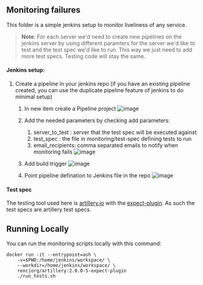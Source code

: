## Monitoring failures

This folder is a simple jenkins setup to monitor liveliness of any service.

> **Note**: For each server we'd need to create new pipelines on the jenkins server by
using different paramters for the server we'd like to test and the test spec we'd like
to run. This way we just need to add more test specs. Testing code will stay the same.


#### Jenkins setup:

1. Create a pipeline in your jenkins repo (if you have an existing pipeline created, you can use the duplicate pipeline feature of jenkins to do minimal setup)

   1. In new item create a Pipeline project
     ![image](https://user-images.githubusercontent.com/45075777/139317879-6a1e2685-ed05-41a8-a1e2-8e8973dbf91a.png)

   2. Add the needed parameters by checking add parameters:
      1. server_to_test : server that the test spec will be executed against
      2. test_spec : the file in monitoring/test-spec defining tests to run
      3. email_recipients: comma separated emails to notify when monitoring fails
   ![image](https://user-images.githubusercontent.com/45075777/139318721-749e1c04-0613-4979-9660-8c24f5451a1d.png)

   3. Add build trigger
    ![image](https://user-images.githubusercontent.com/45075777/139319614-2f155e98-6ec5-4f00-b46c-eeff0e074bbe.png)

   4. Point pipeline defination to Jenkins file in the repo
    ![image](https://user-images.githubusercontent.com/45075777/139319827-cd1a969c-e040-4c93-a7b0-e9840f92052d.png)


#### Test spec

The testing tool used here is [artillery.io](https://artillery.io/docs/guides/overview/welcome.html) with the [expect-plugin](https://artillery.io/docs/guides/plugins/plugin-expectations-assertions.html).
As such the test specs are artillery test specs.

## Running Locally

You can run the monitoring scripts locally with this command:

```
docker run -it --entrypoint=ash \
    -v=$PWD:/home/jenkins/workspace/ \
    --workdir=/home/jenkins/workspace/ \
    renciorg/artillery:2.0.0-5-expect-plugin
    ./run_tests.sh
```
